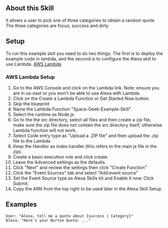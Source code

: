 ## About this Skill
It allows a user to pick one of three categories to obtain a random quote
The three categories are focus, success and dirty

## Setup
To run this example skill you need to do two things. The first is to deploy the example code in lambda, and the second is to configure the Alexa skill to use Lambda. [AWS Lambda](http://aws.amazon.com/lambda)

### AWS Lambda Setup
1. Go to the AWS Console and click on the Lambda link. Note: ensure you are in us-east or you won't be able to use Alexa with Lambda.
2. Click on the Create a Lambda Function or Get Started Now button.
3. Skip the blueprint
4. Name the Lambda Function "Space-Geek-Example-Skill".
5. Select the runtime as Node.js
6. Go to the the src directory, select all files and then create a zip file, make sure the zip file does not contain the src directory itself, otherwise Lambda function will not work.
7. Select Code entry type as "Upload a .ZIP file" and then upload the .zip file to the Lambda
8. Keep the Handler as index.handler (this refers to the main js file in the zip).
9. Create a basic execution role and click create.
10. Leave the Advanced settings as the defaults.
11. Click "Next" and review the settings then click "Create Function"
12. Click the "Event Sources" tab and select "Add event source"
13. Set the Event Source type as Alexa Skills kit and Enable it now. Click Submit.
14. Copy the ARN from the top right to be used later in the Alexa Skill Setup.

## Examples
    User: "Alexa, tell me a quote about {success | Category}"
    Alexa: "Here's your Burton Quote: ..."
